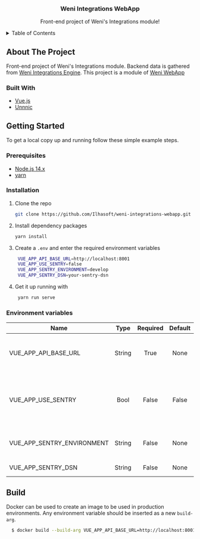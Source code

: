 <div id="top"></div>

<br />
<div align="center">
  <h3 align="center">Weni Integrations WebApp</h3>

  <p align="center">
    Front-end project of Weni's Integrations module!
  </p>
</div>

<details>
  <summary>Table of Contents</summary>
  <ol>
    <li>
      <a href="#about-the-project">About The Project</a>
      <ul>
        <li><a href="#built-with">Built With</a></li>
      </ul>
    </li>
    <li>
      <a href="#getting-started">Getting Started</a>
      <ul>
        <li><a href="#prerequisites">Prerequisites</a></li>
        <li><a href="#installation">Installation</a></li>
        <li><a href="#environment-variables">Environment Variables</a></li>
      </ul>
    </li>
  </ol>
</details>

## About The Project

Front-end project of Weni's Integrations module. Backend data is gathered from [Weni Integrations Engine](https://github.com/Ilhasoft/weni-integrations-engine).
This project is a module of [Weni WebApp](https://github.com/Ilhasoft/weni-webapp)

### Built With

* [Vue.js](https://vuejs.org/)
* [Unnnic](https://github.com/Ilhasoft/unnnic)

## Getting Started

To get a local copy up and running follow these simple example steps.

### Prerequisites

* [Node.js 14.x](https://nodejs.org/en/download/)
* [yarn](https://yarnpkg.com/getting-started/install)

### Installation

1. Clone the repo
   ```sh
   git clone https://github.com/Ilhasoft/weni-integrations-webapp.git
   ```
2. Install dependency packages
   ```sh
   yarn install
   ```
3. Create a `.env` and enter the required environment variables
   ```sh
    VUE_APP_API_BASE_URL=http://localhost:8001
    VUE_APP_USE_SENTRY=false
    VUE_APP_SENTRY_ENVIRONMENT=develop
    VUE_APP_SENTRY_DSN=your-sentry-dsn
   ```
4. Get it up running with
   ```sh
    yarn run serve
   ```
### Environment variables

| Name                           	|  Type  	| Required 	|         Default        	| Description                                                                                                                                                                          	|
|--------------------------------	|:------:	|:--------:	|:----------------------:	|--------------------------------------------------------------------------------------------------------------------------------------------------------------------------------------	|
| VUE_APP_API_BASE_URL                          	|  String  	|   True  	|          None          	| [Weni Integrations Engine](https://github.com/Ilhasoft/weni-integrations-engine) application url.|
| VUE_APP_USE_SENTRY                     	| Bool 	|   False   	|          False          	| Boolean that defines if sentry should be used and notified on errors. |
| VUE_APP_SENTRY_ENVIRONMENT                  	|  String  	|   False  	|          None          	| Environment to be sent to sentry as metadata. |
| VUE_APP_SENTRY_DSN | String | False | None | Sentry's DSN Url |


## Build

Docker can be used to create an image to be used in production environments. Any environment variable should be inserted as a new `build-arg`.

```sh
  $ docker build --build-arg VUE_APP_API_BASE_URL=http://localhost:8001 --build-arg VUE_APP_USE_SENTRY=false --tag integrations:webapp --file Dockerfile --no-cache .
```